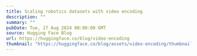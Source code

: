 ```yaml
---
title: Scaling robotics datasets with video encoding
description: ""
summary: ""
pubDate: Tue, 27 Aug 2024 00:00:00 GMT
source: Hugging Face Blog
url: https://huggingface.co/blog/video-encoding
thumbnail: "https://huggingface.co/blog/assets/video-encoding/thumbnail.png"
---
```


